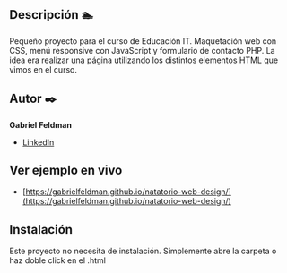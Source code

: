## Descripción :swimmer:

Pequeño proyecto para el curso de Educación IT. Maquetación web con CSS, menú responsive con JavaScript y formulario de contacto PHP. La idea era realizar una página utilizando los distintos elementos HTML que vimos en el curso.

## Autor ✒️
**Gabriel Feldman**

* [LinkedIn](https://www.linkedin.com/in/gabrieldfeldman/)


## Ver ejemplo en vivo 
- [https://gabrielfeldman.github.io/natatorio-web-design/](https://gabrielfeldman.github.io/natatorio-web-design/)

## Instalación 
Este proyecto no necesita de instalación. Simplemente abre la carpeta o haz doble click en el .html
